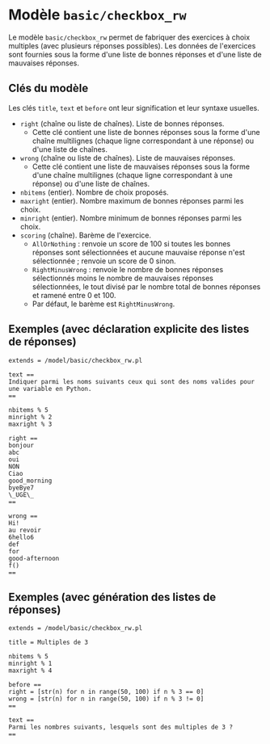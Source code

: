 # Modèle `basic/checkbox_rw`

Le modèle `basic/checkbox_rw` permet de fabriquer des exercices à choix multiples (avec plusieurs réponses possibles). Les données de l'exercices sont fournies sous la forme d'une liste de bonnes réponses et d'une liste de mauvaises réponses.

## Clés du modèle

Les clés `title`, `text` et `before` ont leur signification et leur syntaxe usuelles.

* `right` (chaîne ou liste de chaînes). Liste de bonnes réponses.
    * Cette clé contient une liste de bonnes réponses sous la forme d'une chaîne multilignes (chaque ligne correspondant à une réponse) ou d'une liste de chaînes.
* `wrong` (chaîne ou liste de chaînes). Liste de mauvaises réponses.
    * Cette clé contient une liste de mauvaises réponses sous la forme d'une chaîne multilignes (chaque ligne correspondant à une réponse) ou d'une liste de chaînes.
* `nbitems` (entier). Nombre de choix proposés.
* `maxright` (entier). Nombre maximum de bonnes réponses parmi les choix.
* `minright` (entier). Nombre minimum de bonnes réponses parmi les choix.
* `scoring` (chaîne). Barème de l'exercice.
    * `AllOrNothing` : renvoie un score de 100 si toutes les bonnes réponses sont sélectionnées et aucune mauvaise réponse n'est sélectionnée ; renvoie un score de 0 sinon.
    * `RightMinusWrong` : renvoie le nombre de bonnes réponses sélectionnés moins le nombre de mauvaises réponses sélectionnées, le tout divisé par le nombre total de bonnes réponses et ramené entre 0 et 100.
    * Par défaut, le barème est `RightMinusWrong`.

## Exemples (avec déclaration explicite des listes de réponses)

```
extends = /model/basic/checkbox_rw.pl

text ==
Indiquer parmi les noms suivants ceux qui sont des noms valides pour une variable en Python.
==

nbitems % 5
minright % 2
maxright % 3

right ==
bonjour
abc
oui
NON
Ciao
good_morning
byeBye7
\_UGE\_
==

wrong ==
Hi!
au revoir
6hello6
def
for
good-afternoon
f()
==
```

## Exemples (avec génération des listes de réponses)

```
extends = /model/basic/checkbox_rw.pl

title = Multiples de 3

nbitems % 5
minright % 1
maxright % 4

before ==
right = [str(n) for n in range(50, 100) if n % 3 == 0]
wrong = [str(n) for n in range(50, 100) if n % 3 != 0]
==

text ==
Parmi les nombres suivants, lesquels sont des multiples de 3 ?
==
```
